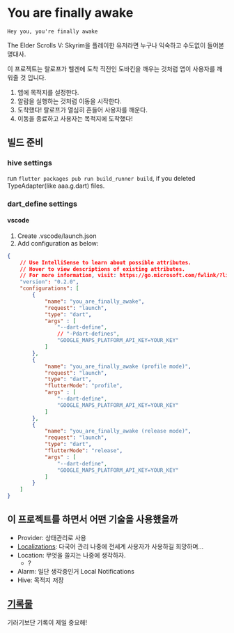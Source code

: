 # You are finally awake
```
Hey you, you're finally awake
```
The Elder Scrolls V: Skyrim을 플레이한 유저라면 누구나 익숙하고 수도없이 들어본 명대사.

이 프로젝트는 랄로프가 헬겐에 도착 직전인 도바킨을 깨우는 것처럼 앱이 사용자를 깨워줄 것 입니다.   

1. 앱에 목적지를 설정한다.
2. 알람을 실행하는 것처럼 이동을 시작한다.
3. 도착했다! 랄로프가 열심히 흔들어 사용자를 깨운다.
4. 이동을 종료하고 사용자는 목적지에 도착했다!

## 빌드 준비
### hive settings
run `flutter packages pub run build_runner build`, if you deleted TypeAdapter(like aaa.g.dart) files.
### dart_define settings
#### vscode
1. Create .vscode/launch.json
2. Add configuration as below:
```json
{
    // Use IntelliSense to learn about possible attributes.
    // Hover to view descriptions of existing attributes.
    // For more information, visit: https://go.microsoft.com/fwlink/?linkid=830387
    "version": "0.2.0",
    "configurations": [
        {
            "name": "you_are_finally_awake",
            "request": "launch",
            "type": "dart",
            "args" : [
                "--dart-define",
                // "-Pdart-defines",
                "GOOGLE_MAPS_PLATFORM_API_KEY=YOUR_KEY"
            ]
        },
        {
            "name": "you_are_finally_awake (profile mode)",
            "request": "launch",
            "type": "dart",
            "flutterMode": "profile",
            "args" : [
                "--dart-define",
                "GOOGLE_MAPS_PLATFORM_API_KEY=YOUR_KEY"
            ]
        },
        {
            "name": "you_are_finally_awake (release mode)",
            "request": "launch",
            "type": "dart",
            "flutterMode": "release",
            "args" : [
                "--dart-define",
                "GOOGLE_MAPS_PLATFORM_API_KEY=YOUR_KEY"
            ]
        }
    ]
}
```

## 이 프로젝트를 하면서 어떤 기술을 사용했을까
- Provider: 상태관리로 사용
- [Localizations](./log/localization.md): 다국어 관리 나중에 전세계 사용자가 사용하길 희망하며...
- Location: 무엇을 쓸지는 나중에 생각하자.
    - ?
- Alarm: 일단 생각중인거 Local Notifications
- Hive: 목적지 저장

## [기록물](./log/README.md)
기러기보단 기록이 제일 중요해!